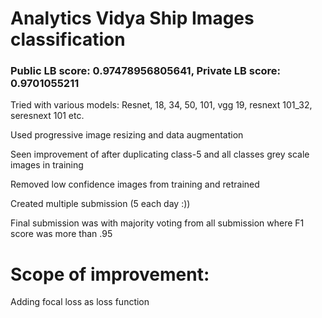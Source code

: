 # Analytics Vidya Ship Images classification

### Public LB score:  0.97478956805641, Private LB score: 0.9701055211

Tried with various models:
Resnet, 18, 34, 50, 101, vgg 19, resnext 101_32, seresnext 101 etc.

Used progressive image resizing and data augmentation

Seen improvement of after duplicating class-5 and all classes grey scale images in training

Removed low confidence images from training and retrained

Created multiple submission (5 each day :))

Final submission was with majority voting from all submission where F1 score was more than .95

# Scope of improvement:
Adding focal loss as loss function
